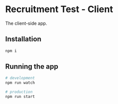 # Recruitment Test - Client

The client-side app.

## Installation

```bash
npm i
```

## Running the app

```bash
# development
npm run watch

# production
npm run start
```
